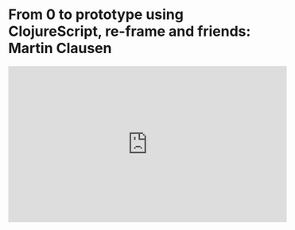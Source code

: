 # From 0 to prototype using ClojureScript, re-frame and friends: Martin Clausen

<center>
<iframe width="560" height="315" src="https://www.youtube.com/embed/DdkwNTgtIJ0" frameborder="0" allowfullscreen></iframe>
</center>
